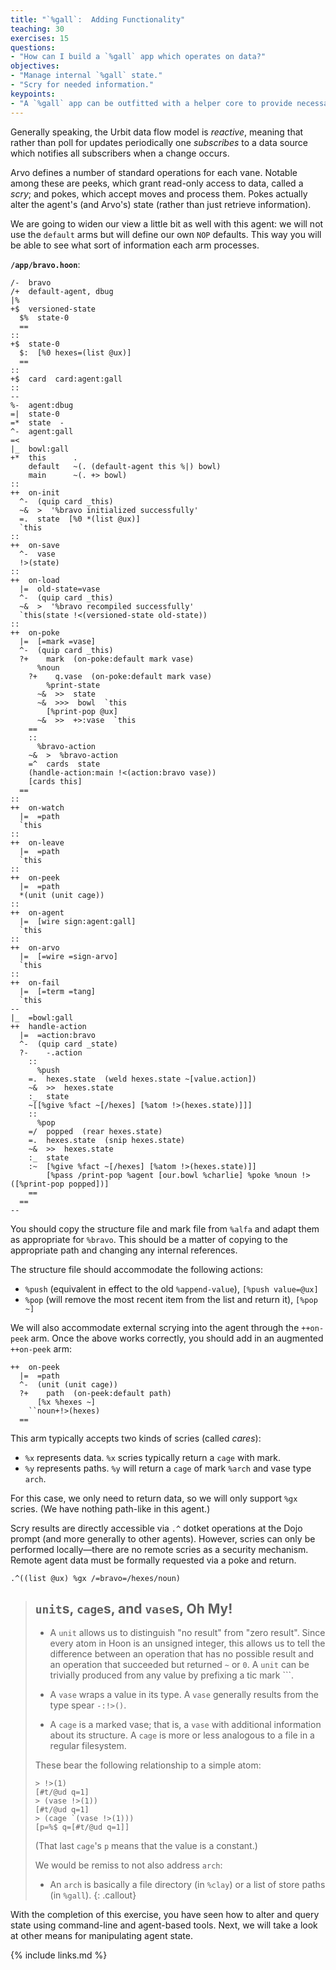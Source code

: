```yaml
---
title: "`%gall`:  Adding Functionality"
teaching: 30
exercises: 15
questions:
- "How can I build a `%gall` app which operates on data?"
objectives:
- "Manage internal `%gall` state."
- "Scry for needed information."
keypoints:
- "A `%gall` app can be outfitted with a helper core to provide necessary operations."
---
```


Generally speaking, the Urbit data flow model is _reactive_, meaning that rather than poll for updates periodically one _subscribes_ to a data source which notifies all subscribers when a change occurs.

Arvo defines a number of standard operations for each vane.  Notable among these are peeks, which grant read-only access to data, called a _scry_; and pokes, which accept moves and process them.  Pokes actually alter the agent's (and Arvo's) state (rather than just retrieve information).

We are going to widen our view a little bit as well with this agent:  we will not use the `default` arms but will define our own `NOP` defaults.  This way you will be able to see what sort of information each arm processes.

**`/app/bravo.hoon`**:

```
/-  bravo
/+  default-agent, dbug
|%
+$  versioned-state
  $%  state-0
  ==
::
+$  state-0
  $:  [%0 hexes=(list @ux)]
  ==
::
+$  card  card:agent:gall
::
--
%-  agent:dbug
=|  state-0
=*  state  -
^-  agent:gall
=<
|_  bowl:gall
+*  this      .
    default   ~(. (default-agent this %|) bowl)
    main      ~(. +> bowl)
::
++  on-init
  ^-  (quip card _this)
  ~&  >  '%bravo initialized successfully'
  =.  state  [%0 *(list @ux)]
  `this
::
++  on-save
  ^-  vase
  !>(state)
::
++  on-load
  |=  old-state=vase
  ^-  (quip card _this)
  ~&  >  '%bravo recompiled successfully'
  `this(state !<(versioned-state old-state))
::
++  on-poke
  |=  [=mark =vase]
  ^-  (quip card _this)
  ?+    mark  (on-poke:default mark vase)
      %noun
    ?+    q.vase  (on-poke:default mark vase)
        %print-state
      ~&  >>  state
      ~&  >>>  bowl  `this
        [%print-pop @ux]
      ~&  >>  +>:vase  `this
    ==
    ::
      %bravo-action
    ~&  >  %bravo-action
    =^  cards  state
    (handle-action:main !<(action:bravo vase))
    [cards this]
  ==
::
++  on-watch
  |=  =path
  `this
::
++  on-leave
  |=  =path
  `this
::
++  on-peek
  |=  =path
  *(unit (unit cage))
::
++  on-agent
  |=  [wire sign:agent:gall]
  `this
::
++  on-arvo
  |=  [=wire =sign-arvo]
  `this
::
++  on-fail
  |=  [=term =tang]
  `this
--
|_  =bowl:gall
++  handle-action
  |=  =action:bravo
  ^-  (quip card _state)
  ?-    -.action
    ::
      %push
    =.  hexes.state  (weld hexes.state ~[value.action])
    ~&  >>  hexes.state
    :_  state
    ~[[%give %fact ~[/hexes] [%atom !>(hexes.state)]]]
    ::
      %pop
    =/  popped  (rear hexes.state)
    =.  hexes.state  (snip hexes.state)
    ~&  >>  hexes.state
    :_  state
    :~  [%give %fact ~[/hexes] [%atom !>(hexes.state)]]
        [%pass /print-pop %agent [our.bowl %charlie] %poke %noun !>([%print-pop popped])]
    ==
  ==
--
```

You should copy the structure file and mark file from `%alfa` and adapt them as appropriate for `%bravo`.  This should be a matter of copying to the appropriate path and changing any internal references.

The structure file should accommodate the following actions:

- `%push` (equivalent in effect to the old `%append-value`), `[%push value=@ux]`
- `%pop` (will remove the most recent item from the list and return it), `[%pop ~]`

We will also accommodate external scrying into the agent through the `++on-peek` arm.  Once the above works correctly, you should add in an augmented `++on-peek` arm:

```
++  on-peek
  |=  =path
  ^-  (unit (unit cage))
  ?+    path  (on-peek:default path)
      [%x %hexes ~]
    ``noun+!>(hexes)
  ==
```

This arm typically accepts two kinds of scries (called _cares_):

- `%x` represents data.  `%x` scries typically return a `cage` with mark.
- `%y` represents paths.  `%y` will return a `cage` of mark `%arch` and vase type `arch`.

For this case, we only need to return data, so we will only support `%gx` scries.  (We have nothing path-like in this agent.)

Scry results are directly accessible via `.^` dotket operations at the Dojo prompt (and more generally to other agents).  However, scries can only be performed locally—there are no remote scries as a security mechanism.  Remote agent data must be formally requested via a poke and return.

```
.^((list @ux) %gx /=bravo=/hexes/noun)
```

> ##  `unit`s, `cage`s, and `vase`s, Oh My!
>
> - A `unit` allows us to distinguish "no result" from "zero result".  Since every atom in Hoon is an unsigned integer, this allows us to tell the difference between an operation that has no possible result and an operation that succeeded but returned `~` or `0`.  A `unit` can be trivially produced from any value by prefixing a tic mark `\``.
>
> - A `vase` wraps a value in its type.  A `vase` generally results from the type spear `-:!>()`.
>
> - A `cage` is a marked vase; that is, a `vase` with additional information about its structure.  A `cage` is more or less analogous to a file in a regular filesystem.
>
> These bear the following relationship to a simple atom:
>
> ```
> > !>(1)
> [#t/@ud q=1]
> > (vase !>(1))
> [#t/@ud q=1]
> > (cage `(vase !>(1)))
> [p=%$ q=[#t/@ud q=1]]
> ```
>
> (That last `cage`'s `p` means that the value is a constant.)
>
> We would be remiss to not also address `arch`:
>
> - An `arch` is basically a file directory (in `%clay`) or a list of store paths (in `%gall`).
{: .callout}

With the completion of this exercise, you have seen how to alter and query state using command-line and agent-based tools.  Next, we will take a look at other means for manipulating agent state.

{% include links.md %}
